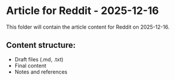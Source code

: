 # Article for Reddit - 2025-12-16

This folder will contain the article content for Reddit on 2025-12-16.

## Content structure:
- Draft files (.md, .txt)
- Final content
- Notes and references
